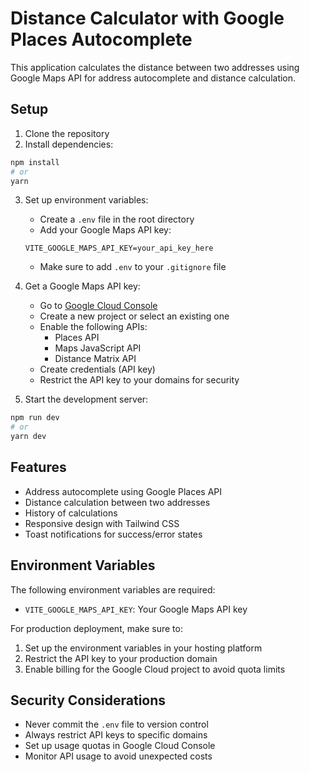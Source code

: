 # Distance Calculator with Google Places Autocomplete

This application calculates the distance between two addresses using Google Maps API for address autocomplete and distance calculation.

## Setup

1. Clone the repository
2. Install dependencies:
```bash
npm install
# or
yarn
```

3. Set up environment variables:
   - Create a `.env` file in the root directory
   - Add your Google Maps API key:
   ```
   VITE_GOOGLE_MAPS_API_KEY=your_api_key_here
   ```
   - Make sure to add `.env` to your `.gitignore` file

4. Get a Google Maps API key:
   - Go to [Google Cloud Console](https://console.cloud.google.com/)
   - Create a new project or select an existing one
   - Enable the following APIs:
     - Places API
     - Maps JavaScript API
     - Distance Matrix API
   - Create credentials (API key)
   - Restrict the API key to your domains for security

5. Start the development server:
```bash
npm run dev
# or
yarn dev
```

## Features

- Address autocomplete using Google Places API
- Distance calculation between two addresses
- History of calculations
- Responsive design with Tailwind CSS
- Toast notifications for success/error states

## Environment Variables

The following environment variables are required:

- `VITE_GOOGLE_MAPS_API_KEY`: Your Google Maps API key

For production deployment, make sure to:
1. Set up the environment variables in your hosting platform
2. Restrict the API key to your production domain
3. Enable billing for the Google Cloud project to avoid quota limits

## Security Considerations

- Never commit the `.env` file to version control
- Always restrict API keys to specific domains
- Set up usage quotas in Google Cloud Console
- Monitor API usage to avoid unexpected costs
